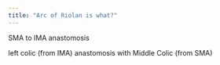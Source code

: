 ```yaml
---
title: "Arc of Riolan is what?"
---
```

SMA to IMA anastomosis

left colic (from IMA) anastomosis with Middle Colic (from SMA)

